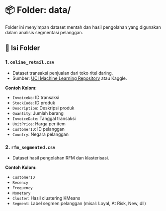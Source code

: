 # 📦 Folder: data/

Folder ini menyimpan dataset mentah dan hasil pengolahan yang digunakan dalam analisis segmentasi pelanggan.

## 📁 Isi Folder

### 1. `online_retail.csv`

- Dataset transaksi penjualan dari toko ritel daring.
- Sumber: [UCI Machine Learning Repository](https://archive.ics.uci.edu/ml/datasets/online+retail) atau Kaggle.

**Contoh Kolom:**

- `InvoiceNo`: ID transaksi
- `StockCode`: ID produk
- `Description`: Deskripsi produk
- `Quantity`: Jumlah barang
- `InvoiceDate`: Tanggal transaksi
- `UnitPrice`: Harga per item
- `CustomerID`: ID pelanggan
- `Country`: Negara pelanggan

### 2. `rfm_segmented.csv`

- Dataset hasil pengolahan RFM dan klasterisasi.

**Contoh Kolom:**

- `CustomerID`
- `Recency`
- `Frequency`
- `Monetary`
- `Cluster`: Hasil clustering KMeans
- `Segment`: Label segmen pelanggan (misal: Loyal, At Risk, New, dll)
